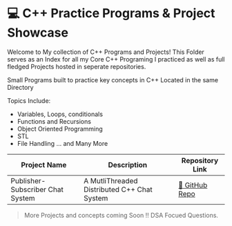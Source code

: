 # 💻 C++ Practice Programs & Project Showcase

Welcome to My collection of C++ Programs and Projects!
This Folder serves as an Index for all my Core C++ Programing I practiced as well as full fledged Projects hosted in seperate repositories.

Small Programs built to practice key concepts in C++
Located in the same Directory 

Topics Include:
 - Variables, Loops, conditionals
 - Functions and Recursions
 - Object Oriented Programming
 - STL
 - File Handling ... and Many More 


 | Project Name | Description | Repository Link |
 |--------------|-------------|-----------------|
 | Publisher-Subscriber Chat System | A MutliThreaded Distributed C++ Chat System | [🔗 GitHub Repo](shttps://github.com/AdityaChirravuri/Chat-App-Using-Cpp) |

 > More Projects and concepts coming Soon !! 
 > DSA Focued Questions.